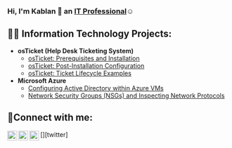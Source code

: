 ### Hi, I'm Kablan 👋 an <a href="https://linkedin.com/in/kablan-boating">IT Professional</a>☺</h1>
<h2>👨‍💻 Information Technology Projects:</h2>

- <b>osTicket (Help Desk Ticketing System)</b>
  - [osTicket: Prerequisites and Installation](https://github.com/kadjeib23/osticket-prereqs)
  - [osTicket: Post-Installation Configuration](https://github.com/kadjei23//post-install-config)
  - [osTicket: Ticket Lifecycle Examples](https://github.com/kadjei23//ticket-lifecycle)
- <b>Microsoft Azure</b>
  - [Configuring Active Directory within Azure VMs](https://github.com/kadjei23//configure-ad)
  - [Network Security Groups (NSGs) and Inspecting Network Protocols](https://github.com/kadjei23//azure-network-protocols)

<h2>🤳Connect with me:</h2>

[<img align="left" alt="Josh | Twitter" width="22px" src="https://cdn.jsdelivr.net/npm/simple-icons@v3/icons/twitter.svg" />][twitter]
[<img align="left" alt="Josh | LinkedIn" width="22px" src="https://cdn.jsdelivr.net/npm/simple-icons@v3/icons/linkedin.svg" />][linkedin]
[<img align="left" alt="Josh | Instagram" width="22px" src="https://cdn.jsdelivr.net/npm/simple-icons@v3/icons/instagram.svg" />][instagram]

[instagram]: https://www.instagram.com/kablanadjei23
[linkedin]: https://linkedin.com/in//kablan-boating-637b2a271
